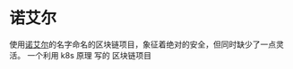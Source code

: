 # 诺艾尔
使用[诺艾尔](https://ys.mihoyo.com/main/character/mondstadt?char=10)的名字命名的区块链项目，象征着绝对的安全，但同时缺少了一点灵活。
一个利用 k8s 原理 写的 区块链项目

